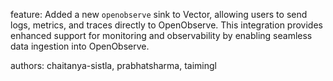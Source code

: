 feature: Added a new `openobserve` sink to Vector, allowing users to send logs, metrics, and traces directly to OpenObserve. This integration provides enhanced support for monitoring and observability by enabling seamless data ingestion into OpenObserve.

authors: chaitanya-sistla, prabhatsharma, taimingl
